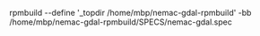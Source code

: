 
rpmbuild --define '_topdir /home/mbp/nemac-gdal-rpmbuild' -bb /home/mbp/nemac-gdal-rpmbuild/SPECS/nemac-gdal.spec
